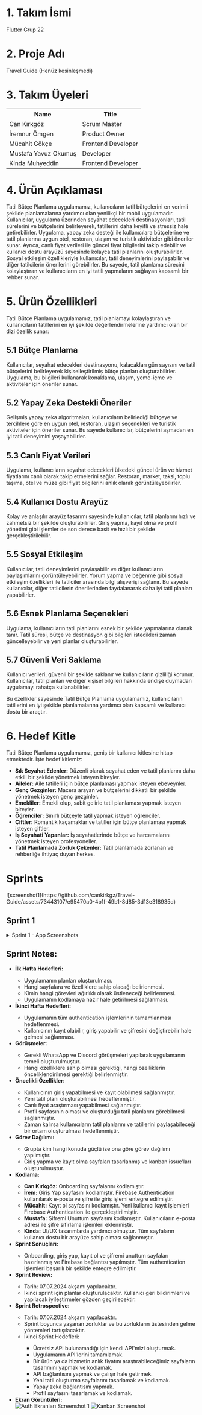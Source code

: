 <h1>1. Takım İsmi</h1>
<p>Flutter Grup 22</p>

<h1>2. Proje Adı</h1>
<p>Travel Guide (Henüz kesinleşmedi)</p>

<h1>3. Takım Üyeleri</h1>
<table>
    <tr>
        <th>Name</th>
        <th>Title</th>
    </tr>
    <tr>
        <td>Can Kırkgöz</td>
        <td>Scrum Master</td>
    </tr>
    <tr>
        <td>İremnur Ömgen</td>
        <td>Product Owner</td>
    </tr>
    <tr>
        <td>Mücahit Gökçe</td>
        <td>Frontend Developer</td>
    </tr>
    <tr>
        <td>Mustafa Yavuz Okumuş</td>
        <td>Developer</td>
    </tr>
    <tr>
        <td>Kinda Muhyeddin</td>
        <td>Frontend Developer</td>
    </tr>
</table>

<h1>4. Ürün Açıklaması</h1>
<p>Tatil Bütçe Planlama uygulamamız, kullanıcıların tatil bütçelerini en verimli şekilde planlamalarına yardımcı olan yenilikçi bir mobil uygulamadır. Kullanıcılar, uygulama üzerinden seyahat edecekleri destinasyonları, tatil sürelerini ve bütçelerini belirleyerek, tatillerini daha keyifli ve stressiz hale getirebilirler. Uygulama, yapay zeka desteği ile kullanıcılara bütçelerine ve tatil planlarına uygun otel, restoran, ulaşım ve turistik aktiviteler gibi öneriler sunar. Ayrıca, canlı fiyat verileri ile güncel fiyat bilgilerini takip edebilir ve kullanıcı dostu arayüzü sayesinde kolayca tatil planlarını oluşturabilirler. Sosyal etkileşim özellikleriyle kullanıcılar, tatil deneyimlerini paylaşabilir ve diğer tatilcilerin önerilerini görebilirler. Bu sayede, tatil planlama sürecini kolaylaştıran ve kullanıcıların en iyi tatili yapmalarını sağlayan kapsamlı bir rehber sunar.</p>

<h1>5. Ürün Özellikleri</h1>
<p>Tatil Bütçe Planlama uygulamamız, tatil planlamayı kolaylaştıran ve kullanıcıların tatillerini en iyi şekilde değerlendirmelerine yardımcı olan bir dizi özellik sunar:</p>

<h2>5.1 Bütçe Planlama</h2>
<p>Kullanıcılar, seyahat edecekleri destinasyonu, kalacakları gün sayısını ve tatil bütçelerini belirleyerek kişiselleştirilmiş bütçe planları oluşturabilirler. Uygulama, bu bilgileri kullanarak konaklama, ulaşım, yeme-içme ve aktiviteler için öneriler sunar.</p>

<h2>5.2 Yapay Zeka Destekli Öneriler</h2>
<p>Gelişmiş yapay zeka algoritmaları, kullanıcıların belirlediği bütçeye ve tercihlere göre en uygun otel, restoran, ulaşım seçenekleri ve turistik aktiviteler için öneriler sunar. Bu sayede kullanıcılar, bütçelerini aşmadan en iyi tatil deneyimini yaşayabilirler.</p>

<h2>5.3 Canlı Fiyat Verileri</h2>
<p>Uygulama, kullanıcıların seyahat edecekleri ülkedeki güncel ürün ve hizmet fiyatlarını canlı olarak takip etmelerini sağlar. Restoran, market, taksi, toplu taşıma, otel ve müze gibi fiyat bilgilerini anlık olarak görüntüleyebilirler.</p>

<h2>5.4 Kullanıcı Dostu Arayüz</h2>
<p>Kolay ve anlaşılır arayüz tasarımı sayesinde kullanıcılar, tatil planlarını hızlı ve zahmetsiz bir şekilde oluşturabilirler. Giriş yapma, kayıt olma ve profil yönetimi gibi işlemler de son derece basit ve hızlı bir şekilde gerçekleştirilebilir.</p>

<h2>5.5 Sosyal Etkileşim</h2>
<p>Kullanıcılar, tatil deneyimlerini paylaşabilir ve diğer kullanıcıların paylaşımlarını görüntüleyebilirler. Yorum yapma ve beğenme gibi sosyal etkileşim özellikleri ile tatilciler arasında bilgi alışverişi sağlanır. Bu sayede kullanıcılar, diğer tatilcilerin önerilerinden faydalanarak daha iyi tatil planları yapabilirler.</p>

<h2>5.6 Esnek Planlama Seçenekleri</h2>
<p>Uygulama, kullanıcıların tatil planlarını esnek bir şekilde yapmalarına olanak tanır. Tatil süresi, bütçe ve destinasyon gibi bilgileri istedikleri zaman güncelleyebilir ve yeni planlar oluşturabilirler.</p>

<h2>5.7 Güvenli Veri Saklama</h2>
<p>Kullanıcı verileri, güvenli bir şekilde saklanır ve kullanıcıların gizliliği korunur. Kullanıcılar, tatil planları ve diğer kişisel bilgileri hakkında endişe duymadan uygulamayı rahatça kullanabilirler.</p>

<p>Bu özellikler sayesinde Tatil Bütçe Planlama uygulamamız, kullanıcıların tatillerini en iyi şekilde planlamalarına yardımcı olan kapsamlı ve kullanıcı dostu bir araçtır.</p>

<h1>6. Hedef Kitle</h1>
<p>Tatil Bütçe Planlama uygulamamız, geniş bir kullanıcı kitlesine hitap etmektedir. İşte hedef kitlemiz:</p>
<ul>
    <li><b>Sık Seyahat Edenler:</b> Düzenli olarak seyahat eden ve tatil planlarını daha etkili bir şekilde yönetmek isteyen bireyler.</li>
    <li><b>Aileler:</b> Aile tatilleri için bütçe planlaması yapmak isteyen ebeveynler.</li>
    <li><b>Genç Gezginler:</b> Macera arayan ve bütçelerini dikkatli bir şekilde yönetmek isteyen genç gezginler.</li>
    <li><b>Emekliler:</b> Emekli olup, sabit gelirle tatil planlaması yapmak isteyen bireyler.</li>
    <li><b>Öğrenciler:</b> Sınırlı bütçeyle tatil yapmak isteyen öğrenciler.</li>
    <li><b>Çiftler:</b> Romantik kaçamaklar ve tatiller için bütçe planlaması yapmak isteyen çiftler.</li>
    <li><b>İş Seyahati Yapanlar:</b> İş seyahatlerinde bütçe ve harcamalarını yönetmek isteyen profesyoneller.</li>
    <li><b>Tatil Planlamada Zorluk Çekenler:</b> Tatil planlamada zorlanan ve rehberliğe ihtiyaç duyan herkes.</li>
</ul>

<h1>Sprints</h1>
![screenshot1](https://github.com/cankirkgz/Travel-Guide/assets/73443107/e95470a0-4b1f-49b1-8d85-3d13e318935d)

<h2>Sprint 1</h2>
    
  <details>
        <summary>Sprint 1 - App Screenshots</summary>
        <h2>Onboarding Sayfaları</h2>
        <div class="screenshot">
            <img src="![screenshot1](https://github.com/cankirkgz/Travel-Guide/assets/73443107/e95470a0-4b1f-49b1-8d85-3d13e318935d)" alt="Onboarding Screenshot 1">
            <img src="file-kLNnINPFRvK8qdLSrypuWnzv" alt="Onboarding Screenshot 2">
        </div>
        <h2>Authentication Sayfaları</h2>
        <div class="screenshot">
            <img src="file-cVPRCW3tSvQgP9v1Zab2V3mb" alt="Authentication Screenshot 1">
            <img src="file-NfdNUO4fVFNAkW6NgEMPa323" alt="Authentication Screenshot 2">
        </div>
        <h2>Ana Sayfa</h2>
        <div class="screenshot">
            <img src="file-BoON06NkMoFXaEkUSilRbeHR" alt="Ana Sayfa Screenshot 1">
        </div>
    </details>
    </details>
    
  <h2>Sprint Notes:</h2>
    <ul>
        <li><strong>İlk Hafta Hedefleri:</strong></li>
        <ul>
            <li>Uygulamanın planları oluşturulması.</li>
            <li>Hangi sayfalara ve özelliklere sahip olacağı belirlenmesi.</li>
            <li>Kimin hangi görevleri ağırlıklı olarak üstleneceği belirlenmesi.</li>
            <li>Uygulamanın kodlamaya hazır hale getirilmesi sağlanması.</li>
        </ul>
        <li><strong>İkinci Hafta Hedefleri:</strong></li>
        <ul>
            <li>Uygulamanın tüm authentication işlemlerinin tamamlanması hedeflenmesi.</li>
            <li>Kullanıcının kayıt olabilir, giriş yapabilir ve şifresini değiştirebilir hale gelmesi sağlanması.</li>
        </ul>
        <li><strong>Görüşmeler:</strong></li>
        <ul>
            <li>Gerekli WhatsApp ve Discord görüşmeleri yapılarak uygulamanın temeli oluşturulmuştur.</li>
            <li>Hangi özelliklere sahip olması gerektiği, hangi özelliklerin önceliklendirilmesi gerektiği belirlenmiştir.</li>
        </ul>
        <li><strong>Öncelikli Özellikler:</strong></li>
        <ul>
            <li>Kullanıcının giriş yapabilmesi ve kayıt olabilmesi sağlanmıştır.</li>
            <li>Yeni tatil planı oluşturabilmesi hedeflenmiştir.</li>
            <li>Canlı fiyat araştırması yapabilmesi sağlanmıştır.</li>
            <li>Profil sayfasının olması ve oluşturduğu tatil planlarını görebilmesi sağlanmıştır.</li>
            <li>Zaman kalırsa kullanıcıların tatil planlarını ve tatillerini paylaşabileceği bir ortam oluşturulması hedeflenmiştir.</li>
        </ul>
        <li><strong>Görev Dağılımı:</strong></li>
        <ul>
            <li>Grupta kim hangi konuda güçlü ise ona göre görev dağılımı yapılmıştır.</li>
            <li>Giriş yapma ve kayıt olma sayfaları tasarlanmış ve kanban issue'ları oluşturulmuştur.</li>
        </ul>
        <li><strong>Kodlama:</strong></li>
        <ul>
            <li><strong>Can Kırkgöz:</strong> Onboarding sayfalarını kodlamıştır.</li>
            <li><strong>İrem:</strong> Giriş Yap sayfasını kodlamıştır. Firebase Authentication kullanılarak e-posta ve şifre ile giriş işlemi entegre edilmiştir.</li>
            <li><strong>Mücahit:</strong> Kayıt ol sayfasını kodlamıştır. Yeni kullanıcı kayıt işlemleri Firebase Authentication ile gerçekleştirilmiştir.</li>
            <li><strong>Mustafa:</strong> Şifremi Unuttum sayfasını kodlamıştır. Kullanıcıların e-posta adresi ile şifre sıfırlama işlemleri eklenmiştir.</li>
            <li><strong>Kinda:</strong> UI/UX tasarımlarda yardımcı olmuştur. Tüm sayfaların kullanıcı dostu bir arayüze sahip olması sağlanmıştır.</li>
        </ul>
        <li><strong>Sprint Sonuçları:</strong></li>
        <ul>
            <li>Onboarding, giriş yap, kayıt ol ve şifremi unuttum sayfaları hazırlanmış ve Firebase bağlantısı yapılmıştır. Tüm authentication işlemleri başarılı bir şekilde entegre edilmiştir.</li>
        </ul>
        <li><strong>Sprint Review:</strong></li>
        <ul>
            <li>Tarih: 07.07.2024 akşamı yapılacaktır.</li>
            <li>İkinci sprint için planlar oluşturulacaktır. Kullanıcı geri bildirimleri ve yapılacak iyileştirmeler gözden geçirilecektir.</li>
        </ul>
        <li><strong>Sprint Retrospective:</strong></li>
        <ul>
            <li>Tarih: 07.07.2024 akşamı yapılacaktır.</li>
            <li>Sprint boyunca yaşanan zorluklar ve bu zorlukların üstesinden gelme yöntemleri tartışılacaktır.</li>
            <li>İkinci Sprint Hedefleri:</li>
            <ul>
                <li>Ücretsiz API bulunamadığı için kendi API'mizi oluşturmak.</li>
                <li>Uygulamanın API'lerini tamamlamak.</li>
                <li>Bir ürün ya da hizmetin anlık fiyatını araştırabileceğimiz sayfaların tasarımını yapmak ve kodlamak.</li>
                <li>API bağlantısını yapmak ve çalışır hale getirmek.</li>
                <li>Yeni tatil oluşturma sayfalarını tasarlamak ve kodlamak.</li>
                <li>Yapay zeka bağlantısını yapmak.</li>
                <li>Profil sayfasını tasarlamak ve kodlamak.</li>
            </ul>
        </ul>
        <li><strong>Ekran Görüntüleri:</strong></li>
        <div class="screenshot">
            <img src="file-SJVSPgvlJL4zwnfLUk8pSUBo" alt="Auth Ekranları Screenshot 1">
            <img src="file-GjkTSjllhgHvrllAL0Lpqd3L" alt="Kanban Screenshot">
        </div>
    </ul>
</details>
